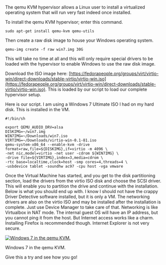 The qemu KVM hypervisor allows a Linux user to install a virtualized operating system that will run very fast indeed once installed.

To install the qemu KVM hypervisor; enter this command.

```
sudo apt-get install qemu-kvm qemu-utils
```

Then create a raw disk image to house your Windows operating system.

```
qemu-img create -f raw win7.img 30G
```

This will take no time at all and this will only require special drivers to be loaded with the hypervisor to enable Windows to use the raw disk image.

Download the ISO image here: [https://fedorapeople.org/groups/virt/virtio-win/direct-downloads/stable-virtio/virtio-win.iso](https://fedorapeople.org/groups/virt/virtio-win/direct-downloads/stable-virtio/virtio-win.iso). This is loaded by our script to load our complete hypervisor setup.

Here is our script. I am using a Windows 7 Ultimate ISO I had on my hard disk. This is installed in the VM.

```
#!/bin/sh
 
export QEMU_AUDIO_DRV=alsa
DISKIMG=~/win7.img
WIN7IMG=~/Downloads/win7.iso
VIRTIMG=~/Downloads/virtio-win-0.1-81.iso
qemu-system-x86_64 --enable-kvm -drive format=raw,file=${DISKIMG},if=virtio -m 4096 \
-net nic,model=virtio -net user -cdrom ${WIN7IMG} \
-drive file=${VIRTIMG},index=3,media=cdrom \
-rtc base=localtime,clock=host -smp cores=4,threads=4 \
-usbdevice tablet -soundhw ac97 -cpu host -vga vmware
```

Once the Virtual Machine has started, and you get to the disk partitioning section, load the drivers from the virtio ISO disk and choose the SCSI driver. This will enable you to partition the drive and continue with the installation. Below is what you should end up with. I know I should not have the crappy Driver Detective software installed, but it is only a VM. The networking drivers are also on the virtio ISO and may be installed after the installation is complete. Just use Device Manager to take care of that. Networking is like Virtualbox in NAT mode. The internal guest OS will have an IP address, but you cannot ping it from the host. But Internet access works like a charm. Installing Firefox is recommended though. Internet Explorer is not very secure.

[![Windows 7 in the qemu KVM.](https://www.securitronlinux.com/wp-content/uploads/2014/03/Screenshot-QEMU-960x566.png)](http://www.securitronlinux.com/wp-content/uploads/2014/03/Screenshot-QEMU.png)

Windows 7 in the qemu KVM.

Give this a try and see how you go!